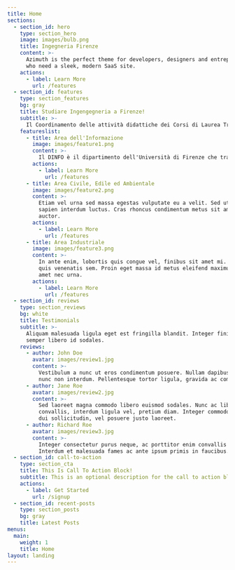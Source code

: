 ```yaml
---
title: Home
sections:
  - section_id: hero
    type: section_hero
    image: images/bulb.png
    title: Ingegneria Firenze
    content: >-
      Azimuth is the perfect theme for developers, designers and entrepreneurs
      who need a sleek, modern SaaS site. 
    actions:
      - label: Learn More
        url: /features
  - section_id: features
    type: section_features
    bg: gray
    title: Studiare Ingengegneria a Firenze!
    subtitle: >-
      Il Coordinamento delle attività didattiche dei Corsi di Laurea Triennale e Magistrale e dei Relativi Servizi è affidato alla Scuola. La Scuola di Ingegneria coordina corsi di laurea triennale, magistrale, dottorato e corsi post laurea..
    featureslist:
      - title: Area dell'Informazione
        image: images/feature1.png
        content: >-
          Il DINFO è il dipartimento dell'Università di Firenze che tratta dell'Informazione con il metodo dell'Ingegneria. Il             DINFO offre 2 lauree triennali e 5 lauree magistrali, 2 programmi di dottorato, e una media di oltre 100 contratti di ricerca post laurea e post dottorato, sul tema dell'Ingegneria dell'Informazione. Topics: Internet of things, Cyber-Physical systems, Industry 4.0, Smart cities, Big data and machine learning.
        actions:
          - label: Learn More
            url: /features
      - title: Area Civile, Edile ed Ambientale
        image: images/feature2.png
        content: >-
          Etiam vel urna sed massa egestas vulputate eu a velit. Sed ut nisl nec
          sapien interdum luctus. Cras rhoncus condimentum metus sit amet
          auctor.
        actions:
          - label: Learn More
            url: /features
      - title: Area Industriale
        image: images/feature3.png
        content: >-
          In ante enim, lobortis quis congue vel, finibus sit amet mi. Aenean
          quis venenatis sem. Proin eget massa id metus eleifend maximus sit
          amet nec urna.
        actions:
          - label: Learn More
            url: /features
  - section_id: reviews
    type: section_reviews
    bg: white
    title: Testimonials
    subtitle: >-
      Aliquam malesuada ligula eget est fringilla blandit. Integer finibus
      semper libero id sodales. 
    reviews:
      - author: John Doe
        avatar: images/review1.jpg
        content: >-
          Vestibulum a nunc ut eros condimentum posuere. Nullam dapibus quis
          nunc non interdum. Pellentesque tortor ligula, gravida ac commodo eu.
      - author: Jane Roe
        avatar: images/review2.jpg
        content: >-
          Sed laoreet magna commodo libero euismod sodales. Nunc ac libero
          convallis, interdum ligula vel, pretium diam. Integer commodo sem at
          dui sollicitudin, vel posuere justo laoreet.
      - author: Richard Roe
        avatar: images/review3.jpg
        content: >-
          Integer consectetur purus neque, ac porttitor enim convallis vitae.
          Interdum et malesuada fames ac ante ipsum primis in faucibus.
  - section_id: call-to-action
    type: section_cta
    title: This Is Call To Action Block!
    subtitle: This is an optional description for the call to action block.
    actions:
      - label: Get Started
        url: /signup
  - section_id: recent-posts
    type: section_posts
    bg: gray
    title: Latest Posts
menus:
  main:
    weight: 1
    title: Home
layout: landing
---
```

